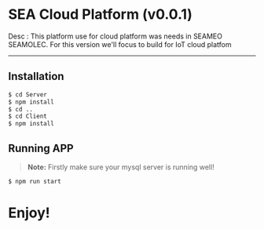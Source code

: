 <h1>SEA Cloud Platform (v0.0.1)</h1>

Desc : This platform use for cloud platform was needs in SEAMEO SEAMOLEC. For this version we'll focus to build for IoT cloud platfom

<hr>

## Installation
```sh
$ cd Server
$ npm install
$ cd ..
$ cd Client
$ npm install
```
## Running APP
> **Note:** Firstly make sure your mysql server is running well!

```sh
$ npm run start 
```

# Enjoy!